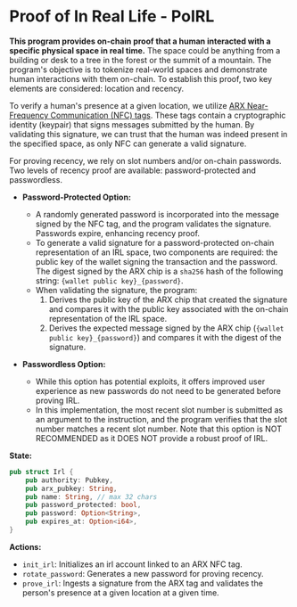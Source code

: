 # Proof of In Real Life - PoIRL

**This program provides on-chain proof that a human interacted with a specific physical space in real time.** The space could be anything from a building or desk to a tree in the forest or the summit of a mountain. The program's objective is to tokenize real-world spaces and demonstrate human interactions with them on-chain. To establish this proof, two key elements are considered: location and recency.

To verify a human's presence at a given location, we utilize [ARX Near-Frequency Communication (NFC) tags](https://arx.org/). These tags contain a cryptographic identity (keypair) that signs messages submitted by the human. By validating this signature, we can trust that the human was indeed present in the specified space, as only NFC can generate a valid signature.

For proving recency, we rely on slot numbers and/or on-chain passwords. Two levels of recency proof are available: password-protected and passwordless.

- **Password-Protected Option:**
  - A randomly generated password is incorporated into the message signed by the NFC tag, and the program validates the signature. Passwords expire, enhancing recency proof.
  - To generate a valid signature for a password-protected on-chain representation of an IRL space, two components are required: the public key of the wallet signing the transaction and the password. The digest signed by the ARX chip is a `sha256` hash of the following string: `{wallet public key}_{password}`.
  - When validating the signature, the program:
    1. Derives the public key of the ARX chip that created the signature and compares it with the public key associated with the on-chain representation of the IRL space.
    2. Derives the expected message signed by the ARX chip (`{wallet public key}_{password}`) and compares it with the digest of the signature.

- **Passwordless Option:**
  - While this option has potential exploits, it offers improved user experience as new passwords do not need to be generated before proving IRL.
  - In this implementation, the most recent slot number is submitted as an argument to the instruction, and the program verifies that the slot number matches a recent slot number. Note that this option is NOT RECOMMENDED as it DOES NOT provide a robust proof of IRL.

**State:**
```rust
pub struct Irl {
    pub authority: Pubkey,
    pub arx_pubkey: String,
    pub name: String, // max 32 chars
    pub password_protected: bool,
    pub password: Option<String>,
    pub expires_at: Option<i64>, 
}
```

**Actions:**
* `init_irl`: Initializes an irl account linked to an ARX NFC tag.
* `rotate_password`: Generates a new password for proving recency.
* `prove_irl`: Ingests a signature from the ARX tag and validates the person's presence at a given location at a given time.
